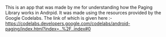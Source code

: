 This is an app that was made by me for understanding how the Paging Library works in Andrpid. It was made using the resources provided by the Google Codelabs. The link of which is given here :- https://codelabs.developers.google.com/codelabs/android-paging/index.html?index=..%2F..index#0

